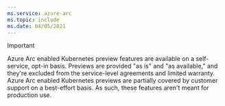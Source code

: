```yaml
---
ms.service: azure-arc
ms.topic: include
ms.date: 04/05/2021
---
```


> [!IMPORTANT]
> Azure Arc enabled Kubernetes preview features are available on a self-service, opt-in basis. Previews are provided "as is" and "as available," and they're excluded from the service-level agreements and limited warranty. Azure Arc enabled Kubernetes previews are partially covered by customer support on a best-effort basis. As such, these features aren't meant for production use. 